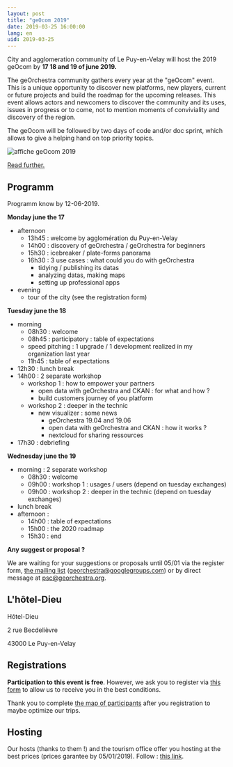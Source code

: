 ```yaml
---
layout: post
title: "geOcom 2019"
date: 2019-03-25 16:00:00
lang: en
uid: 2019-03-25
---
```


City and agglomeration community of Le Puy-en-Velay will host the 2019 geOcom by **17 18 and 19 of june 2019.**

The geOrchestra community gathers every year at the "geOcom" event. This is a unique opportunity to discover new platforms, new players, current or future projects and build the roadmap for the upcoming releases. This event allows actors and newcomers to discover the community and its uses, issues in progress or to come, not to mention moments of conviviality and discovery of the region.

The geOcom will be followed by two days of code and/or doc sprint, which allows to give a helping hand on top priority topics.


![affiche geOcom 2019](/public/geocom2019/geocom_2019.jpg)

[Read further.](/blog/2019/03/25/geocom-2019-en/)

<!--more-->


## Programm

Programm know by 12-06-2019.


**Monday june the 17**

- afternoon
  - 13h45 : welcome by agglomération du Puy-en-Velay
  - 14h00 : discovery of geOrchestra / geOrchestra for beginners
  - 15h30 : icebreaker / plate-forms panorama
  - 16h30 : 3 use cases : what could you do with geOrchestra
    - tidying / publishing its datas
    - analyzing datas, making maps
    - setting up professional apps
- evening
  - tour of the city (see the registration form)


**Tuesday june the 18**

- morning
  - 08h30 : welcome
  - 08h45 : participatory : table of expectations
  - speed pitching : 1 upgrade / 1 development realized in my organization last year
  - 11h45 : table of expectations
- 12h30 : lunch break
- 14h00 : 2 separate workshop
  - workshop 1 : how to empower your partners
    - open data with geOrchestra and CKAN : for what and how ?
    - build customers journey of you platform
  - workshop 2 : deeper in the technic
    - new visualizer : some news
	  - geOrchestra 19.04 and 19.06
	  - open data with geOrchestra and CKAN : how it works ?
	  - nextcloud for sharing ressources
- 17h30 : debriefing


**Wednesday june the 19**

- morning : 2 separate workshop
  - 08h30 : welcome
  - 09h00 : workshop 1 :  usages / users (depend on tuesday exchanges)
  - 09h00 : workshop 2 :  deeper in the technic (depend on tuesday exchanges)
- lunch break
- afternoon :
  - 14h00 : table of expectations
  - 15h00 : the 2020 roadmap
  - 15h30 : end

**Any suggest or proposal ?**

We are waiting for your suggestions or proposals until 05/01 via the register form, [the mailing list](https://groups.google.com/forum/#!forum/georchestra) (georchestra@googlegroups.com) or by direct message at psc@georchestra.org.


## L'hôtel-Dieu

Hôtel-Dieu

2 rue Becdelièvre

43000 Le Puy-en-Velay


## Registrations

**Participation to this event is free**. However, we ask you to register via [this form](https://opendata.agglo-lepuyenvelay.fr/inscriptions-geocom-2019/) to allow us to receive you in the best conditions.

Thank you to complete [the map of participants](http://umap.openstreetmap.fr/fr/map/participants-geocom-2019_307453) after you registration to maybe optimize our trips.

## Hosting

Our hosts (thanks to them !) and the tourism office offer you hosting at the best prices (prices garantee by 05/01/2019).
Follow : [this link](#).
